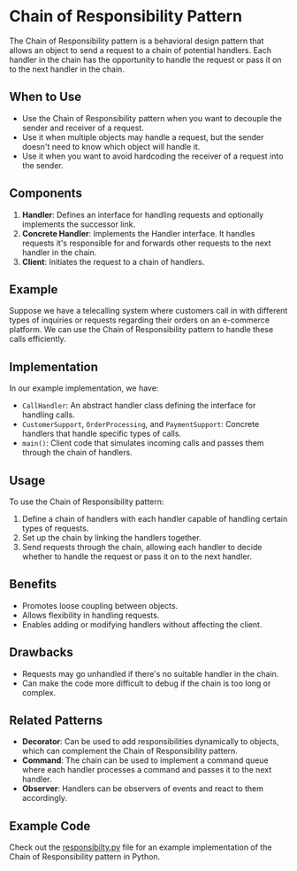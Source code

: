 # Chain of Responsibility Pattern

The Chain of Responsibility pattern is a behavioral design pattern that allows an object to send a request to a chain of potential handlers. Each handler in the chain has the opportunity to handle the request or pass it on to the next handler in the chain.

## When to Use

- Use the Chain of Responsibility pattern when you want to decouple the sender and receiver of a request.
- Use it when multiple objects may handle a request, but the sender doesn't need to know which object will handle it.
- Use it when you want to avoid hardcoding the receiver of a request into the sender.

## Components

1. **Handler**: Defines an interface for handling requests and optionally implements the successor link.
2. **Concrete Handler**: Implements the Handler interface. It handles requests it's responsible for and forwards other requests to the next handler in the chain.
3. **Client**: Initiates the request to a chain of handlers.

## Example

Suppose we have a telecalling system where customers call in with different types of inquiries or requests regarding their orders on an e-commerce platform. We can use the Chain of Responsibility pattern to handle these calls efficiently.

## Implementation

In our example implementation, we have:
- `CallHandler`: An abstract handler class defining the interface for handling calls.
- `CustomerSupport`, `OrderProcessing`, and `PaymentSupport`: Concrete handlers that handle specific types of calls.
- `main()`: Client code that simulates incoming calls and passes them through the chain of handlers.

## Usage

To use the Chain of Responsibility pattern:
1. Define a chain of handlers with each handler capable of handling certain types of requests.
2. Set up the chain by linking the handlers together.
3. Send requests through the chain, allowing each handler to decide whether to handle the request or pass it on to the next handler.

## Benefits

- Promotes loose coupling between objects.
- Allows flexibility in handling requests.
- Enables adding or modifying handlers without affecting the client.

## Drawbacks

- Requests may go unhandled if there's no suitable handler in the chain.
- Can make the code more difficult to debug if the chain is too long or complex.

## Related Patterns

- **Decorator**: Can be used to add responsibilities dynamically to objects, which can complement the Chain of Responsibility pattern.
- **Command**: The chain can be used to implement a command queue where each handler processes a command and passes it to the next handler.
- **Observer**: Handlers can be observers of events and react to them accordingly.

## Example Code

Check out the [responsibilty.py](responsibilty.py) file for an example implementation of the Chain of Responsibility pattern in Python.

